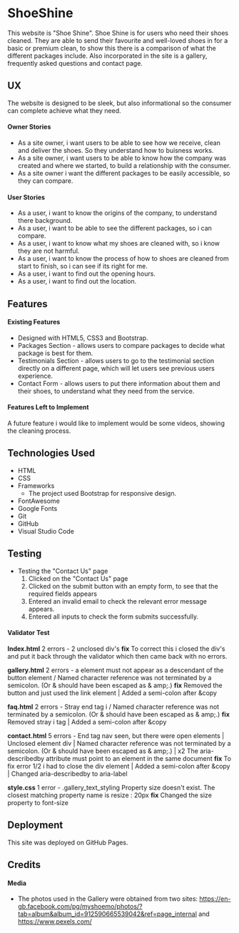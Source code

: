 # ShoeShine

This website is "Shoe Shine". Shoe Shine is for users who need their shoes cleaned. They are able to send their favourite and well-loved shoes in for a basic or premium clean, to show this there is a comparison of what the different packages include. Also incorporated in the site is a gallery, frequently asked questions and contact page. 
 
## UX
 
  The website is designed to be sleek, but also informational so the consumer can complete achieve what they need. 

#### Owner Stories

- As a site owner, i want users to be able to see how we receive, clean and deliver the shoes. So they understand how to buisness works.
- As a site owner, i want users to be able to know how the company was created and where we started, to build a relationship with the consumer.
- As a site owner i want the different packages to be easily accessible, so they can compare.

#### User Stories

- As a user, i want to know the origins of the company, to understand there background.
- As a user, i want to be able to see the different packages, so i can compare.
- As a user, i want to know what my shoes are cleaned with, so i know they are not harmful.
- As a user, i want to know the process of how to shoes are cleaned from start to finish, so i can see if its right for me.
- As a user, i want to find out the opening hours.
- As a user, i want to find out the location.

## Features

#### Existing Features

- Designed with HTML5, CSS3 and Bootstrap.
- Packages Section - allows users to compare packages to decide what package is best for them.
- Testimonials Section - allows users to go to the testimonial section directly on a different page, which will let users see previous users experience.
- Contact Form - allows users to put there information about them and their shoes, to understand what they need from the service.

#### Features Left to Implement

A future feature i would like to implement would be some videos, showing the cleaning process. 

## Technologies Used

- HTML 
- CSS
- Frameworks
  - The project used Bootstrap for responsive design.
- FontAwesome
- Google Fonts
- Git
- GitHub
- Visual Studio Code

## Testing

- Testing the "Contact Us" page
   1. Clicked on the "Contact Us" page
   2. Clicked on the submit button with an empty form, to see that the required fields appears
   3. Entered an invalid email to check the relevant error message appears.
   4. Entered all inputs to check the form submits successfully.


#### Validator Test

**Index.html**
2 errors - 2 unclosed div's
**fix**
 To correct this i closed the div's and put it back through the validator which then came back with no errors.

**gallery.html** 
2 errors - a element must not appear as a descendant of the button element / Named character reference was not terminated by a semicolon. (Or & should have been escaped as & amp;.)
**fix** 
Removed the button and just used the link element | Added a semi-colon after &copy 

**faq.html**
2 errors - Stray end tag i / Named character reference was not terminated by a semicolon. (Or & should have been escaped as & amp;.)
**fix**
Removed stray i tag | Added a semi-colon after &copy

**contact.html**
5 errors -  End tag nav seen, but there were open elements | Unclosed element div | Named character reference was not terminated by a semicolon. (Or & should have been escaped as & amp;.) | x2 The aria-describedby attribute must point to an element in the same document
**fix**
To fix error 1/2 i had to close the div element | Added a semi-colon after &copy | Changed aria-describedby to aria-label

**style.css**
1 error - .gallery_text_styling	Property size doesn't exist. The closest matching property name is resize : 20px
**fix**
Changed the size property to font-size

## Deployment

This site was deployed on GitHub Pages.

## Credits

#### Media

* The photos used in the Gallery were obtained from two sites: https://en-gb.facebook.com/pg/myshoemo/photos/?tab=album&album_id=912590665539042&ref=page_internal and https://www.pexels.com/